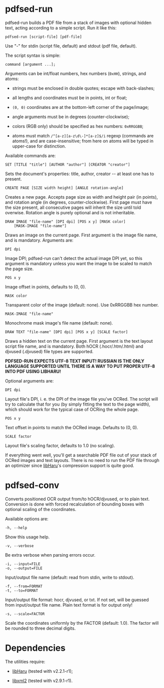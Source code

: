 pdfsed-run
==========

pdfsed-run builds a PDF file from a stack of images with optional hidden
text, acting according to a simple script. Run it like this:

    pdfsed-run [script-file] [pdf-file]

Use "-" for stdin (script file, default) and stdout (pdf file, default).


The script syntax is simple:

    command [argument ...];


Arguments can be int/float numbers, hex numbers (`0xHH`), strings, and atoms:

*   strings must be enclosed in double quotes; escape with back-slashes;
    
*   all lengths and coordinates must be in points, int or float;
    
*   `(0, 0)` coordinates are at the bottom-left corner of the page/image;
    
*   angle arguments must be in degrees (counter-clockwise);
    
*   colors (RGB only) should be specified as hex numbers: `0xRRGGBB`;
    
*   atoms must match `/^[a-z][a-z\d\-]*[a-z]$/i` regexp (commands are atoms!),
    and are case-insensitive; from here on atoms will be typed in upper-case
    for distinction.


Available commands are:

    SET [TITLE "title"] [AUTHOR "author"] [CREATOR "creator"]

Sets the document's properties: title, author, creator -- at least one has
to present.
 

    CREATE PAGE [SIZE width height] [ANGLE rotation-angle]

Creates a new page. Accepts page size as width and height pair (in points),
and rotation angle (in degrees, counter-clockwise). First page must have the
size present, all consecutive pages will inherit the size until told
overwise. Rotation angle is purely optional and is not inheritable.
 

    DRAW IMAGE "file-name" [DPI dpi] [POS x y] [MASK color]
        [MASK-IMAGE "file-name"]

Draws an image on the current page. First argument is the image file name,
and is mandatory. Arguments are:
 
    DPI dpi

Image DPI; pdfsed-run can't detect the actual image DPI yet, so this
argument is mandatory unless you want the image to be scaled to match the
page size.
 
    POS x y

Image offset in points, defaults to (0, 0).
 
    MASK color

Transparent color of the image (default: none). Use 0xRRGGBB hex number.
 
    MASK-IMAGE "file-name"

Monochrome mask image's file name (default: none).
 

    DRAW TEXT "file-name" [DPI dpi] [POS x y] [SCALE factor]

Draws a hidden text on the current page. First argument is the text layout
script file name, and is mandatory. Both hOCR (.hocr/.htm/.html) and djvused
(.djvused) file types are supported.

**PDFSED-RUN EXPECTS UTF-8 TEXT INPUT! RUSSIAN IS THE ONLY LANGUAGE
SUPPORTED UNTIL THERE IS A WAY TO PUT PROPER UTF-8 INTO PDF USING LIBHARU!**

Optional arguments are:
 
    DPI dpi

Layout file's DPI, i. e. the DPI of the image file you've OCRed. The script
will try to calculate that for you (by simply fitting the text to the page
width), which should work for the typical case of OCRing the whole page.
 
    POS x y

Text offset in points to match the OCRed image. Defaults to (0, 0).
 
    SCALE factor

Layout file's scaling factor, defaults to 1.0 (no scaling).


If everything went well, you'll get a searchable PDF file out of your stack
of OCRed images and text layouts. There is no need to run the PDF file
through an optimizer since [libHaru](http://www.libharu.org/)'s compression
support is quite good.


pdfsed-conv
===========

Converts positioned OCR output from/to hOCR/djvused, or to plain text.
Conversion is done with forced recalculation of bounding boxes with optional
scaling of the coordinates.

Available options are:

    -h, --help

Show this usage help.

    -v, --verbose

Be extra verbose when parsing errors occur.

    -i, --input=FILE
    -o, --output=FILE

Input/output file name (default: read from stdin, write to stdout).

    -f, --from=FORMAT
    -t, --to=FORMAT

Input/output file format: hocr, djvused, or txt. If not set, will be guessed
from input/output file name. Plain text format is for output only!

    -s, --scale=FACTOR

Scale the coordinates uniformly by the FACTOR (default: 1.0).  The factor
will be rounded to three decimal digits.


Dependencies
============

The utilities require:

*   [libHaru](http://www.libharu.org/) (tested with v2.2.1-r1);

*   [libxml2](http://www.xmlsoft.org/) (tested with v2.9.1-r1).

